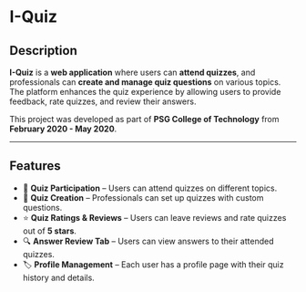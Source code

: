 # I-Quiz

## Description
**I-Quiz** is a **web application** where users can **attend quizzes**, and professionals can **create and manage quiz questions** on various topics. The platform enhances the quiz experience by allowing users to provide feedback, rate quizzes, and review their answers.

This project was developed as part of **PSG College of Technology** from **February 2020 - May 2020**.

---

## Features
- 📌 **Quiz Participation** – Users can attend quizzes on different topics.
- 📝 **Quiz Creation** – Professionals can set up quizzes with custom questions.
- ⭐ **Quiz Ratings & Reviews** – Users can leave reviews and rate quizzes out of **5 stars**.
- 🔍 **Answer Review Tab** – Users can view answers to their attended quizzes.
- 🏷 **Profile Management** – Each user has a profile page with their quiz history and details.
